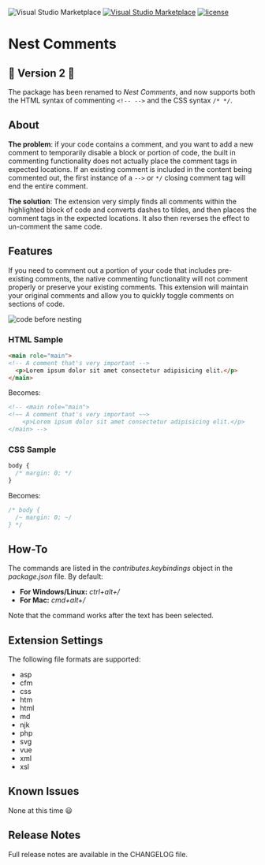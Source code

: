![Visual Studio Marketplace](https://img.shields.io/vscode-marketplace/v/philsinatra.nested-comments.svg?style=flat-square)
[![Visual Studio Marketplace](https://img.shields.io/vscode-marketplace/d/philsinatra.nested-comments.svg?style=flat-square)]()
[![license](https://img.shields.io/github/license/philsinatra/NestedCommentsVSCode.svg?style=flat-square)](https://github.com/philsinatra/NestedCommentsVSCode/blob/master/LICENSE)

# Nest Comments

## 🎉 Version 2 🎉

The package has been renamed to _Nest Comments_, and now supports both the HTML syntax of commenting `<!-- -->` and the CSS syntax `/* */`.

## About

**The problem**: if your code contains a comment, and you want to add a new comment to temporarily disable a block or portion of code, the built in commenting functionality does not actually place the comment tags in expected locations. If an existing comment is included in the content being commented out, the first instance of a `-->` or `*/` closing comment tag will end the entire comment.

**The solution**: The extension very simply finds all comments within the highlighted block of code and converts dashes to tildes, and then places the comment tags in the expected locations. It also then reverses the effect to un-comment the same code.

## Features

If you need to comment out a portion of your code that includes pre-existing comments, the native commenting functionality will not comment properly or preserve your existing comments. This extension will maintain your original comments and allow you to quickly toggle comments on sections of code.

![code before nesting](images/demo.gif)

### HTML Sample

```html
<main role="main">
<!-- A comment that's very important -->
  <p>Lorem ipsum dolor sit amet consectetur adipisicing elit.</p>
</main>
```

Becomes:

```html
<!-- <main role="main">
<!~~ A comment that's very important ~~>
	<p>Lorem ipsum dolor sit amet consectetur adipisicing elit.</p>
</main> -->
```

### CSS Sample

```css
body {
  /* margin: 0; */
}
```

Becomes:

```css
/* body {
  /~ margin: 0; ~/
} */
```

## How-To

The commands are listed in the *contributes.keybindings* object in the *package.json* file.
By default:
- **For Windows/Linux:** *ctrl+alt+/*
- **For Mac:** *cmd+alt+/*

Note that the command works after the text has been selected.

## Extension Settings

The following file formats are supported:

- asp
- cfm
- css
- htm
- html
- md
- njk
- php
- svg
- vue
- xml
- xsl

## Known Issues

None at this time 😃

## Release Notes

Full release notes are available in the CHANGELOG file.